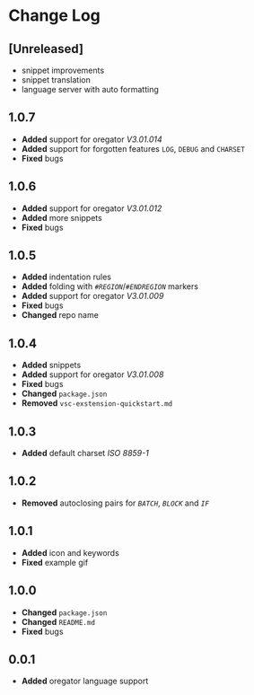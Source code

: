 # Change Log

<!-- Check [Keep a Changelog](http://keepachangelog.com/) for recommendations on how to structure this file. -->

## **[Unreleased]**
- snippet improvements
- snippet translation
- language server with auto formatting

## 1.0.7
- **Added** support for oregator *V3.01.014*
- **Added** support for forgotten features `LOG`, `DEBUG` and `CHARSET`
- **Fixed** bugs

## 1.0.6
- **Added** support for oregator *V3.01.012*
- **Added** more snippets
- **Fixed** bugs

## 1.0.5
- **Added** indentation rules
- **Added** folding with *`#REGION`*/*`#ENDREGION`* markers
- **Added** support for oregator *V3.01.009*
- **Fixed** bugs
- **Changed** repo name

## 1.0.4
- **Added** snippets
- **Added** support for oregator *V3.01.008*
- **Fixed** bugs
- **Changed** `package.json`
- **Removed** `vsc-exstension-quickstart.md`

## 1.0.3
- **Added** default charset *ISO 8859-1*

## 1.0.2
- **Removed** autoclosing pairs for *`BATCH`*, *`BLOCK`* and *`IF`* 

## 1.0.1
- **Added** icon and keywords 
- **Fixed** example gif

## 1.0.0
- **Changed** `package.json`
- **Changed** `README.md`
- **Fixed** bugs

## 0.0.1
- **Added** oregator language support